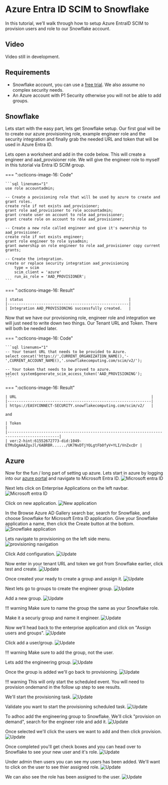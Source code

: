 # Azure Entra ID SCIM to Snowflake
In this tutorial, we’ll walk through how to setup Azure EntraID SCIM to provision users and role to our Snowflake account.

## Video
Video still in development.

## Requirements
- Snowflake account, you can use a [free trial](https://signup.snowflake.com/). We also assume no complex security needs.
- An Azure account with P1 Security otherwise you will not be able to add groups.

## Snowflake
Lets start with the easy part, lets get Snowflake setup. Our first goal will be to create our azure provisioning role, example engineer role and the security integration and finally grab the needed URL and token that will be used in Azure Entra ID.

Lets open a worksheet and add in the code below. This will create a engineer and aad_provisioner role. We will give the engineer role to myself in this tutorial via Entra ID SCIM group.

=== ":octicons-image-16: Code"

    ```sql linenums="1"
    use role accountadmin;

    -- Create a povisioning role that will be used by azure to create and grant roles.
    create role if not exists aad_provisioner;
    grant role aad_provisioner to role accountadmin;
    grant create user on account to role aad_provisioner;
    grant create role on account to role aad_provisioner;

    -- Create a new role called engineer and give it's ownership to aad_provisioner.
    create role if not exists engineer;
    grant role engineer to role sysadmin;
    grant ownership on role engineer to role aad_provisioner copy current grants;

    -- Create the integration.
    create or replace security integration aad_provisioning
        type = scim
        scim_client = 'azure'
        run_as_role = 'AAD_PROVISIONER';
    ```

=== ":octicons-image-16: Result"

    | status                                               |
    |------------------------------------------------------|
    | Integration AAD_PROVISIONING successfully created.   |



Now that we have our provisioning role, engineer role and integration we will just need to write down two things. Our Tenant URL and Token. There will both be needed later.


=== ":octicons-image-16: Code"

    ```sql linenums="1"
    -- Your tenant URL that needs to be provided to Azure.
    select concat('https://',CURRENT_ORGANIZATION_NAME(),'-',CURRENT_ACCOUNT_NAME(),'.snowflakecomputing.com/scim/v2/');

    -- Your token that needs to be proved to azure.
    select system$generate_scim_access_token('AAD_PROVISIONING');
    ```


=== ":octicons-image-16: Result"

    | URL                                                            |
    |----------------------------------------------------------------|
    | https://EASYCONNECT-SECURITY.snowflakecomputing.com/scim/v2/   |

    and

    | Token                                                                                       |
    |---------------------------------------------------------------------------------------------|
    | ver:2-hint:61552672773-did:1049-ETMsDgAAAZgvJl/6ABRBR....../UK7NvDTjYOLgtFb0fyV+YLI/VnZxcDr |


## Azure
Now for the fun / long part of setting up azure. Lets start in azure by logging into our [azure portal](https://portal.azure.com/) and navigate to Microsoft Entra ID.
![Microsoft entra ID](images/01.png)

Next lets click on Enterprise Applications on the left navbar.
![Microsoft entra ID](images/02.png)

Click on new application.
![New application](images/03.png)

In the Browse Azure AD Gallery search bar, search for Snowflake, and choose Snowflake for Microsoft Entra ID application. Give your Snowflake application a name, then click the Create button at the bottom.
![Snowflake application](images/04.png)

Lets navigate to provisioning on the left side menu.
![provisioning navigation](images/06.png)

Click Add configuration.
![Update](images/07.png)  

Now enter in your tenant URL and token we got from Snowflake earlier, click test and create.
![Update](images/08.png)  

Once created your ready to create a group and assign it.
![Update](images/09.png)  

Next lets go to groups to create the engineer group.
![Update](images/10.png)  

Add a new group.
![Update](images/11.png)  

!!! warning 
    Make sure to name the group the same as your Snowflake role.

Make it a securiy group and name it engineer.
![Update](images/12.png)

Now we'll head back to the enterprise application and click on "Assign users and groups".
![Update](images/13.png)  

Click add a user/group.
![Update](images/14.png)  

!!! warning 
    Make sure to add the group, not the user.

Lets add the engineering group. 
![Update](images/16.png)  

Once the group is added we'll go back to provisioning.
![Update](images/17.png)  

!!! warning 
    This will only start the scheduled event. You will need to provision ondemand in the follow up step to see results.

We'll start the provisioning task. 
![Update](images/18.png)  

Validate you want to start the provisioning scheduled task.
![Update](images/19.png)  

To adhoc add the engineering group to Snowflake. We'll click "provision on demand", search for the engineer role and add it.
![Update](images/20.png)  

Once selected we'll click the users we want to add and then click provision.
![Update](images/21.png)  

Once completed you'll get check boxes and you can head over to Snowflake to see your new user and it's role.
![Update](images/22.png)  

Under admin then users you can see my users has been added. We'll want to click on the user to see thier assigned role.
![Update](images/23.png)  

We can also see the role has been assigned to the user.
![Update](images/24.png)  





